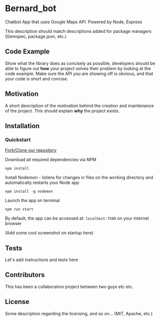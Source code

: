 # Bernard_bot
Chatbot App that uses Google Maps API. Powered by Node, Express

This description should match descriptions added for package managers (Gemspec, package.json, etc.)

## Code Example

Show what the library does as concisely as possible, developers should be able to figure out **how** your project solves their problem by looking at the code example. Make sure the API you are showing off is obvious, and that your code is short and concise.

## Motivation

A short description of the motivation behind the creation and maintenance of the project. This should explain **why** the project exists.

## Installation


### Quickstart ### 

[Fork/Clone our repository](https://github.com/JustinHenderson88/Bernard_bot)

Download all required dependencies via NPM
```
npm install
```
Install Nodemon - listens for changes in files on the working directory and automatically restarts your Node app
```
npm install -g nodemon
```
Launch the app on terminal
```
npm run start
``` 
By default, the app can be accessed at: `localhost:7500` on your internet browser

(Add some cool screenshot on startup here)

## Tests

Let's add instructions and tests here

## Contributors

This has been a collaboration project between two guys etc etc.

## License

Some description regarding the licensing, and so on... (MIT, Apache, etc.)
